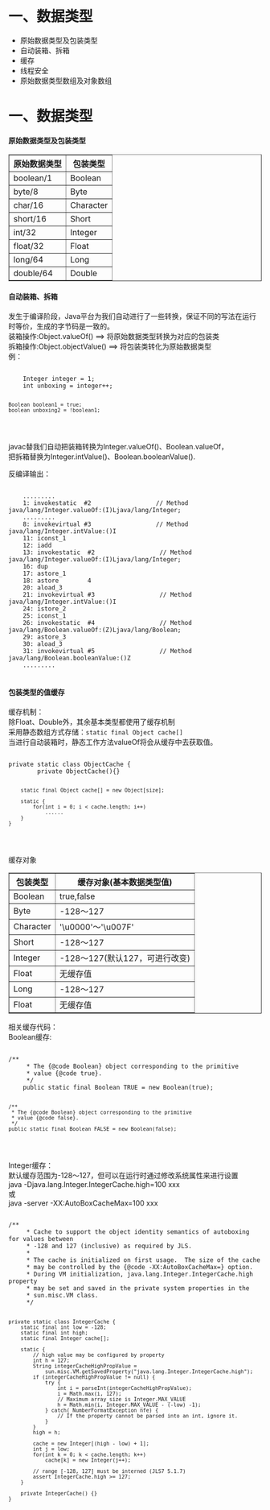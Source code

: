 <h1>一、数据类型</h1><ul>	<li>原始数据类型及包装类型</li>	<li>自动装箱、拆箱</li>	<li>缓存</li>	<li>线程安全</li>	<li>原始数据类型数组及对象数组</li></ul><h1>一、数据类型</h1><h4>原始数据类型及包装类型</h4><table border="1">	<tr>		<th>原始数据类型</th>		<th>包装类型</th>	</tr>	<tr>		<td>boolean/1</td>		<td>Boolean</td>	</tr>	<tr>		<td>byte/8</td>		<td>Byte</td>	</tr>	<tr>		<td>char/16</td>		<td>Character</td>	</tr>	<tr>		<td>short/16</td>		<td>Short</td>	</tr>	<tr>		<td>int/32</td>		<td>Integer</td>	</tr>	<tr>		<td>float/32</td>		<td>Float</td>	</tr>	<tr>		<td>long/64</td>		<td>Long</td>	</tr>	<tr>		<td>double/64</td>		<td>Double</td>	</tr></table><h4>自动装箱、拆箱</h4>发生于编译阶段，Java平台为我们自动进行了一些转换，保证不同的写法在运行时等价，生成的字节码是一致的。<br \>装箱操作:Object.valueOf() ==> 将原始数据类型转换为对应的包装类<br \>拆箱操作:Object.objectValue() ==> 将包装类转化为原始数据类型<br \>例：<pre><code>	Integer integer = 1;	int unboxing = integer++;	Boolean boolean1 = true;	boolean unboxing2 = !boolean1;</code></pre>javac替我们自动把装箱转换为Integer.valueOf()、Boolean.valueOf，<br \>把拆箱替换为Integer.intValue()、Boolean.booleanValue().<br \>反编译输出：<pre><code>	.........	1: invokestatic  #2                  // Method java/lang/Integer.valueOf:(I)Ljava/lang/Integer;	.........	8: invokevirtual #3                  // Method java/lang/Integer.intValue:()I	11: iconst_1	12: iadd	13: invokestatic  #2                  // Method java/lang/Integer.valueOf:(I)Ljava/lang/Integer;	16: dup	17: astore_1	18: astore        4	20: aload_3	21: invokevirtual #3                  // Method java/lang/Integer.intValue:()I	24: istore_2	25: iconst_1	26: invokestatic  #4                  // Method java/lang/Boolean.valueOf:(Z)Ljava/lang/Boolean;	29: astore_3	30: aload_3	31: invokevirtual #5                  // Method java/lang/Boolean.booleanValue:()Z	.........</code></pre><h4>包装类型的值缓存</h4>缓存机制：<br \>除Float、Double外，其余基本类型都使用了缓存机制<br \>采用静态数组方式存储：<code>static final Object cache[]</code><br \>当进行自动装箱时，静态工作方法valueOf将会从缓存中去获取值。<br \><pre><code>private static class ObjectCache {        private ObjectCache(){}        static final Object cache[] = new Object[size];        static {            for(int i = 0; i < cache.length; i++)                ......        }    }</code></pre>缓存对象<table border="1">	<tr>		<th>包装类型</th>		<th>缓存对象(基本数据类型值)</th>	</tr>	<tr>		<td>Boolean</td>		<td>true,false</td>	</tr>	<tr>		<td>Byte</td>		<td>-128～127</td>	</tr>	<tr>		<td>Character</td>		<td>'\u0000'～'\u007F'</td>	</tr>	<tr>		<td>Short</td>		<td>-128～127</td>	</tr>	<tr>		<td>Integer</td>		<td>-128～127(默认127，可进行改变)</td>	</tr>	<tr>		<td>Float</td>		<td>无缓存值</td>	</tr>	<tr>		<td>Long</td>		<td>-128～127</td>	</tr>	<tr>		<td>Float</td>		<td>无缓存值</td>	</tr></table>相关缓存代码：<br \>Boolean缓存:<br \><pre><code>/**     * The {@code Boolean} object corresponding to the primitive     * value {@code true}.     */    public static final Boolean TRUE = new Boolean(true);    /**     * The {@code Boolean} object corresponding to the primitive     * value {@code false}.     */    public static final Boolean FALSE = new Boolean(false);</code></pre>Integer缓存：<br \>默认缓存范围为-128～127，但可以在运行时通过修改系统属性来进行设置<br \>java -Djava.lang.Integer.IntegerCache.high=100 xxx<br \>或<br \>java -server -XX:AutoBoxCacheMax=100 xxx<br \><pre><code>/**     * Cache to support the object identity semantics of autoboxing for values between     * -128 and 127 (inclusive) as required by JLS.     *     * The cache is initialized on first usage.  The size of the cache     * may be controlled by the {@code -XX:AutoBoxCacheMax=<size>} option.     * During VM initialization, java.lang.Integer.IntegerCache.high property     * may be set and saved in the private system properties in the     * sun.misc.VM class.     */    private static class IntegerCache {        static final int low = -128;        static final int high;        static final Integer cache[];        static {            // high value may be configured by property            int h = 127;            String integerCacheHighPropValue =                sun.misc.VM.getSavedProperty("java.lang.Integer.IntegerCache.high");            if (integerCacheHighPropValue != null) {                try {                    int i = parseInt(integerCacheHighPropValue);                    i = Math.max(i, 127);                    // Maximum array size is Integer.MAX_VALUE                    h = Math.min(i, Integer.MAX_VALUE - (-low) -1);                } catch( NumberFormatException nfe) {                    // If the property cannot be parsed into an int, ignore it.                }            }            high = h;            cache = new Integer[(high - low) + 1];            int j = low;            for(int k = 0; k < cache.length; k++)                cache[k] = new Integer(j++);            // range [-128, 127] must be interned (JLS7 5.1.7)            assert IntegerCache.high >= 127;        }        private IntegerCache() {}    }</code></pre>
